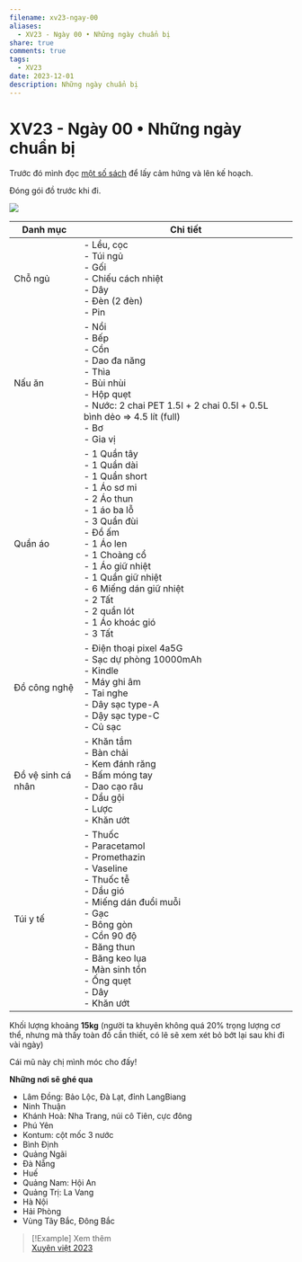 ```yaml
---
filename: xv23-ngay-00
aliases:
  - XV23 - Ngày 00 • Những ngày chuẩn bị
share: true
comments: true
tags:
  - XV23
date: 2023-12-01
description: Những ngày chuẩn bị
---
```

# XV23 - Ngày 00 • Những ngày chuẩn bị  
  
Trước đó mình đọc [một số sách](./doc-sach-2023-11.md) để lấy cảm hứng và lên kế hoạch.  
  
Đóng gói đồ trước khi đi.  
  
![](https://i.imgur.com/2myN2lD.png)  
  
| Danh mục           | Chi tiết                                                                                                                                                                                                                                                                                      |  
| ------------------ | --------------------------------------------------------------------------------------------------------------------------------------------------------------------------------------------------------------------------------------------------------------------------------------------- |  
| Chỗ ngủ            | - Lều, cọc<br>- Túi ngủ<br>- Gối<br>- Chiếu cách nhiệt<br>- Dây<br>- Đèn (2 đèn)<br>- Pin                                                                                                                                                                                                     |  
| Nấu ăn             | - Nồi<br>- Bếp<br>- Cồn<br>- Dao đa năng<br>- Thìa<br>- Bùi nhùi<br>- Hộp quẹt<br>- Nước: 2 chai PET 1.5l + 2 chai 0.5l + 0.5L bình dẻo => 4.5 lít (full)<br>- Bơ<br>- Gia vị                                                                                                                 |  
| Quần áo            | - 1 Quần tây<br>- 1 Quần dài<br>- 1 Quần short<br>- 1 Áo sơ mi<br>- 2 Áo thun<br>- 1 áo ba lỗ<br>- 3 Quần đùi<br>- Đồ ấm<br>	- 1 Áo len<br>	- 1 Choàng cổ<br>	- 1 Áo giữ nhiệt<br>	- 1 Quần giữ nhiệt<br>	- 6 Miếng dán giữ nhiệt<br>	- 2 Tất<br>	- 2 quần lót<br>- 1 Áo khoác gió<br>- 3 Tất |  
| Đồ công nghệ       | - Điện thoại pixel 4a5G<br>- Sạc dự phòng 10000mAh<br>- Kindle<br>- Máy ghi âm<br>- Tai nghe<br>- Dây sạc type-A<br>- Dậy sạc type-C<br>- Củ sạc                                                                                                                                              |  
| Đồ vệ sinh cá nhân | - Khăn tắm<br>- Bàn chải<br>- Kem đánh răng<br>- Bấm móng tay<br>- Dao cạo râu<br>- Dầu gội<br>- Lược<br>- Khăn ướt                                                                                                                                                                           |  
| Túi y tế           | - Thuốc<br>	- Paracetamol<br>	- Promethazin<br>	- Vaseline<br>	- Thuốc tễ<br>	- Dầu gió<br>- Miếng dán đuổi muỗi<br>- Gạc<br>- Bông gòn<br>- Cồn 90 độ<br>- Băng thun<br>- Băng keo lụa<br>- Màn sinh tồn<br>- Ống quẹt<br>- Dây<br>- Khăn ướt                                                |  
  
Khối lượng khoảng **15kg** (người ta khuyên không quá 20% trọng lượng cơ thể, nhưng mà thấy toàn đồ cần thiết, có lẽ sẽ xem xét bỏ bớt lại sau khi đi vài ngày)  
  
Cái mũ này chị mình móc cho đấy!  
  
**Những nơi sẽ ghé qua**  
  
- Lâm Đồng: Bảo Lộc, Đà Lạt, đỉnh LangBiang  
- Ninh Thuận  
- Khánh Hoà: Nha Trang, núi cô Tiên, cực đông  
- Phú Yên  
- Kontum: cột mốc 3 nước  
- Bình Định  
- Quảng Ngãi  
- Đà Nẵng  
- Huế  
- Quảng Nam: Hội An  
- Quảng Trị: La Vang  
- Hà Nội  
- Hải Phòng  
- Vùng Tây Bắc, Đông Bắc  
  
  
  
> [!Example] Xem thêm  
> [Xuyên việt 2023](./xuyen-viet-2023.md)